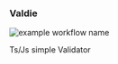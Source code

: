 ### Valdie
![example workflow name](https://github.com/Rwanda-Coding-Academy/Valdie/workflows/tests/badge.svg)</p>
Ts/Js simple Validator


